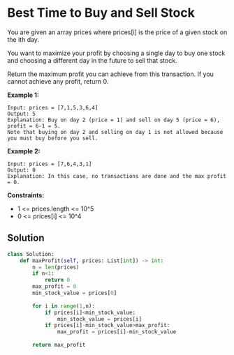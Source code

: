 <h1>Best Time to Buy and Sell Stock</h1>

<p>
You are given an array prices where prices[i] is the price of a given stock on the ith day.

You want to maximize your profit by choosing a single day to buy one stock and choosing a different day in the future to sell that stock.

Return the maximum profit you can achieve from this transaction. If you cannot achieve any profit, return 0.

</p>

<b>Example 1:</b>

    Input: prices = [7,1,5,3,6,4]
    Output: 5
    Explanation: Buy on day 2 (price = 1) and sell on day 5 (price = 6), profit = 6-1 = 5.
    Note that buying on day 2 and selling on day 1 is not allowed because you must buy before you sell.
    
<b>Example 2:</b>

    Input: prices = [7,6,4,3,1]
    Output: 0
    Explanation: In this case, no transactions are done and the max profit = 0.

<b>Constraints:</b>

- 1 <= prices.length <= 10^5
- 0 <= prices[i] <= 10^4

<h2>Solution</h2>

```python
class Solution:
    def maxProfit(self, prices: List[int]) -> int:
        n = len(prices)
        if n<1:
            return 0
        max_profit = 0
        min_stock_value = prices[0]
        
        for i in range(1,n):
            if prices[i]<min_stock_value:
                min_stock_value = prices[i]
            if prices[i]-min_stock_value>max_profit:
                max_profit = prices[i]-min_stock_value
                
        return max_profit
```
